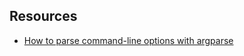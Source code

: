 ## Resources
- [How to parse command-line options with argparse](https://docs.python.org/3/library/argparse.html#module-argparse)
